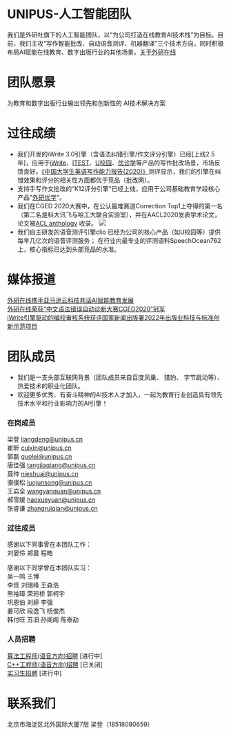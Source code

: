 



# UNIPUS-人工智能团队
   我们是外研社旗下的人工智能团队，以“为公司打造在线教育AI技术栈”为目标。目前，我们主攻“写作智能批改、自动语音测评、机器翻译”三个技术方向，同时积极布局AI赋能在线教育、数字出版行业的其他场景。[关于外研在线](https://book.yunzhan365.com/jivf/fpgo/mobile/index.html)

# 团队愿景
   为教育和数字出版行业输出领先和创新性的 AI技术解决方案
       
# 过往成绩 
-   我们开发的iWrite 3.0引擎（含语法纠错引擎/作文评分引擎）已经[上线2.5年]，应用于[iWrite](http://iwrite.unipus.cn/)、[ITEST](https://itestcloud.unipus.cn/)、[U校园](https://u.unipus.cn/index.html/)、[优诊学](https://unilearn.fltrp.com/)等产品的写作批改场景，市场反馈良好。[《中国大学生英语写作能力报告(2020)》](https://www.sohu.com/a/409383457_507486)测评显示，我们的引擎在纠错效果和评分的相关性方面都优于竞品（批改网）。  
-   支持手写作文批改的“K12评分引擎”已经上线，应用于公司基础教育学段核心产品"[外研优学](http://ai.fltrp.com/tingshuo-service/)"。 
-   我们在CGED 2020大赛中，在公认最难赛道Correction Top1上夺得的第一名（第二名是科大讯飞与哈工大联合实验室），并在AACL2020发表学术论文，论文被[ACL anthology](https://www.aclweb.org/anthology/2020.nlptea-1.8/) 收录。
![](https://unipus-ai.github.io/CGED_correction_top1.jpg)
-   我们自主研发的语音测评引擎clio 已经为公司的核心产品（如U校园等）提供每年几亿次的语音评测服务； 在行业内最专业的评测语料SpeechOcean762上，核心指标已达到头部竞品的水准。

# 媒体报道
[外研在线携手亚马逊云科技共话AI赋能教育发展](https://www.sohu.com/a/458688918_100292708)  
[外研在线荣获“中文语法错误自动诊断大赛CGED2020”冠军](https://www.fltrp.com/c/2020-12-07/499693.shtml)  
[iWrite引擎驱动的编校审核系统获评国家新闻出版署2022年出版业科技与标准创新示范项目](https://mp.weixin.qq.com/s/apyrKAzE3040nzcoQzafag)

# 团队成员  
-   我们是一支头部互联网背景（团队成员来自百度凤巢、 猎豹、 字节跳动等）、 热爱技术的职业化团队。
-   欢迎更多优秀、有奋斗精神的AI技术人才加入，一起为教育行业创造具有领先技术水平和行业影响力的AI引擎！  
         
###  在岗成员
梁登    liangdeng@unipus.cn   
崔昕   cuixin@unipus.cn   
郭磊   guolei@unipus.cn   
唐佳强   tangjiaqiang@unipus.cn    
聂帅   nieshuai@unipus.cn    
骆俊松    luojunsong@unipus.cn     
王岩全    wangyanquan@unipus.cn      
郝雪媛    haoxueyuan@unipus.cn     
张睿谦   zhangruiqian@unipus.cn      


###  过往成员
感谢以下同事曾在本团队工作：   
刘晏伶  郑晨   程皓
 
感谢以下同学曾在本团队实习：    
吴一鸣    王博         
李哲      刘瑞峰    王森浩  
熊袖璋   荣珩桥    郭柯宇  
巩恩伯   刘婷      李强     
姜可欣   段逸飞    杨俊杰    
韩付旺   苏沺     孙阁阁 
陈泰劼   

### 人员招聘
[算法工程师(语音方向)招聘](https://www.lagou.com/jobs/8028971.html)  [进行中]  
[C++工程师(语音方向)招聘](https://www.lagou.com/jobs/8028985.html)   [已关闭]   
[实习生招聘](https://www.lagou.com/jobs/5979292.html)     [进行中]  

# 联系我们
北京市海淀区北外国际大厦7层    梁登（18518080659）  


